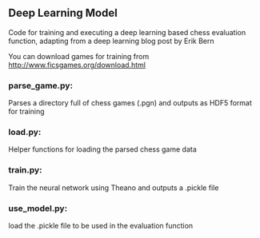 ## Deep Learning Model

Code for training and executing a deep learning based chess evaluation function, adapting from a deep learning blog post by Erik Bern

You can download games for training from http://www.ficsgames.org/download.html

### parse_game.py:  
Parses a directory full of chess games (.pgn) and outputs as HDF5 format for training
### load.py:        
Helper functions for loading the parsed chess game data
### train.py:       
Train the neural network using Theano and outputs a .pickle file
### use_model.py:   
load the .pickle file to be used in the evaluation function
